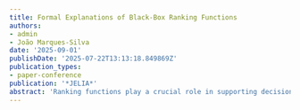 ```yaml
---
title: Formal Explanations of Black-Box Ranking Functions
authors:
- admin
- João Marques-Silva
date: '2025-09-01'
publishDate: '2025-07-22T13:13:18.849869Z'
publication_types:
- paper-conference
publication: '*JELIA*'
abstract: 'Ranking functions play a crucial role in supporting decision-making processes across various critical domains. Given their widespread use, coupled with the fact that these functions are often directly learned from data, it is becoming more and more important to provide explanations that make the underlying models more transparent. In this paper, we propose the first formal approach to explain ranking functions. Our approach is model-agnostic, requiring only black-box access to the ranking function. We study the formal properties of this new approach, including an analysis of the complexity of computing an explanation. To demonstrate its feasibility, we implement our approach and conduct an experimental evaluation using as a case study a neural network model for predicting breast cancer recurrence.'
---
```

